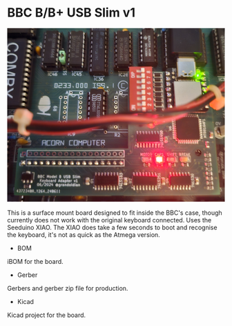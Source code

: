 # BBC B/B+ USB Slim v1

![Image of BBC USB slim version 1 board in green](https://github.com/Board-Folk/keys/blob/main/BBC%20B/images/bbcb_usb_slimv1_small.png)

This is a surface mount board designed to fit inside the BBC's case, though currently does not work with the original keyboard connected. Uses the Seeduino XIAO. The XIAO does take a few seconds to boot and recognise the keyboard, it's not as quick as the Atmega version.

* BOM

iBOM for the board.

* Gerber

Gerbers and gerber zip file for production.

* Kicad

Kicad project for the board.
